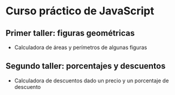 # Curso práctico de JavaScript

## Primer taller: figuras geométricas

- Calculadora de áreas y perímetros de algunas figuras

## Segundo taller: porcentajes y descuentos

- Calculadora de descuentos dado un precio y un porcentaje de descuento
